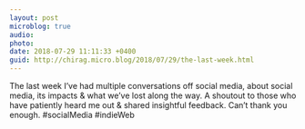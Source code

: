 ```yaml
---
layout: post
microblog: true
audio: 
photo: 
date: 2018-07-29 11:11:33 +0400
guid: http://chirag.micro.blog/2018/07/29/the-last-week.html
---
```

The last week I’ve had multiple conversations off social media, about social media, its impacts & what we’ve lost along the way. A shoutout to those who have patiently heard me out & shared insightful feedback. Can’t thank you enough.
#socialMedia #indieWeb
